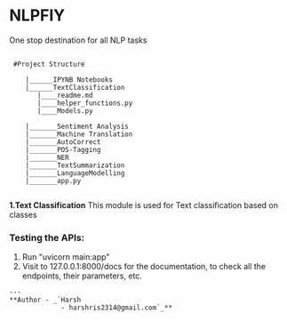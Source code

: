 # NLPFIY
One stop destination for all NLP tasks




```

 #Project Structure
 
    |______IPYNB Notebooks
    |______TextClassification
       |____readme.md
       |____helper_functions.py
       |____Models.py
       
    |_______Sentiment Analysis
    |_______Machine Translation
    |_______AutoCorrect
    |_______POS-Tagging
    |_______NER
    |_______TextSummarization
    |_______LanguageModelling
    |_______app.py
    
```
    
    
 **1.Text Classification**
This module is used for Text classification based on classes
    
    
### Testing the APIs:
1. Run "uvicorn main:app"
2. Visit to 127.0.0.1:8000/docs for the documentation, to check all the endpoints, their parameters, etc.

```
---
**Author - _`Harsh
             - harshris2314@gmail.com`_**
